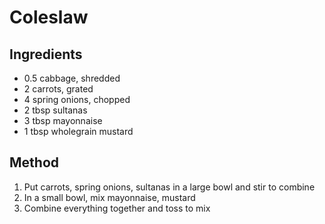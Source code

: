 # Coleslaw

## Ingredients
* 0.5 cabbage, shredded
* 2 carrots, grated
* 4 spring onions, chopped
* 2 tbsp sultanas
* 3 tbsp mayonnaise
* 1 tbsp wholegrain mustard

## Method
1. Put carrots, spring onions, sultanas in a large bowl and stir to combine
2. In a small bowl, mix mayonnaise, mustard
3. Combine everything together and toss to mix
